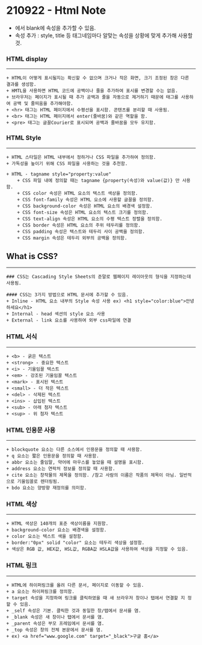 # 210922 - Html Note

- <tagname blank> 에서 blank에 속성을 추가할 수 있음.
- 속성 추가 : style, title 등 태그네임마다 알맞는 속성을 상황에 맞게 추가해 사용할 것.

### HTML display
------------
```
+ HTML이 어떻게 표시될지는 확신할 수 없으며 크거나 작은 화면, 크기 조정된 창은 다른 결과를 생성함.
+ HMTL을 사용하면 HTML 코드에 공백이나 줄을 추가하여 표시를 변경할 수는 없음.
+ 브라우저는 페이지가 표시될 때 추가 공백과 줄을 자동으로 제거하기 때문에 태그를 사용하여 공백 및 줄띄움을 추가해야함.
+ <hr> 태그는 HTML 페이지에서 수평선을 표시함. 콘텐츠를 분리할 때 사용됨.
+ <br> 태그는 HTML 페이지에서 enter(줄바꿈)와 같은 역할을 함.
+ <pre> 태그는 글꼴Courier로 표시되며 공백과 줄바꿈을 모두 유지함.
```
### HTML Style
------------
```
+ HTML 스타일은 HTML 내부에서 정하거나 CSS 파일을 추가하여 정의함.
+ 가독성을 높이기 위해 CSS 파일을 사용하는 것을 추천함.

+ HTML - tagname style="property:value"
	+ CSS 파일 내에 정의할 때는 tagname {property(속성)와 value(값)} 만 사용함.
	+ CSS color 속성은 HTML 요소의 텍스트 색상을 정의함.
	+ CSS font-family 속성은 HTML 요소에 사용할 글꼴을 정의함.
	+ CSS background-color 속성은 HTML 요소의 배경색 설정함.
	+ CSS font-size 속성은 HTML 요소의 텍스트 크기를 정의함.
	+ CSS text-align 속성은 HTML 요소의 수평 텍스트 정렬을 정의함.
	+ CSS border 속성은 HTML 요소의 주위 테두리를 정의함.
	+ CSS padding 속성은 텍스트와 테두리 사이 공백을 정의함.
	+ CSS margin 속성은 테두리 외부의 공백을 정의함.
```
## What is CSS?
------------
```
### CSS는 Cascading Style Sheets의 준말로 웹페이지 레이아웃의 형식을 지정하는데 사용됨.

#### CSS는 3가지 방법으로 HTML 문서에 추가할 수 있음.
+ Inline - HTML 요소 내부의 Style 속성 사용 ex) <h1 style="color:blue">안녕하세요</h1>
+ Internal - head 섹션의 style 요소 사용
+ External - link 요소를 사용하여 외부 css파일에 연결
```
### HTML 서식
------------
```
+ <b> - 굵은 텍스트
+ <strong> - 중요한 텍스트
+ <i> - 기울임꼴 텍스트
+ <em> - 강조된 기울임꼴 텍스트
+ <mark> - 표시된 텍스트
+ <small> - 더 작은 텍스트
+ <del> - 삭제된 텍스트
+ <ins> - 삽입된 텍스트
+ <sub> - 아래 첨자 텍스트
+ <sup> - 위 첨자 텍스트
```
### HTML 인용문 사용
------------
```
+ blockquote 요소는 다른 소스에서 인용문을 정의할 때 사용함.
+ q 요소는 짧은 인용문을 정의할 때 사용함.
+ abbr 요소는 줄임말, 약어에 마우스를 놓았을 때 설명을 표시함.
+ address 요소는 연락처 정보를 정의할 때 사용함.
+ cite 요소는 창작물의 제목을 정의함. /참고 사람의 이름은 작품의 제목이 아님. 일반적으로 기울임꼴로 렌더링됨.
+ bdo 요소는 양방향 재정의를 의미함.
```
### HTML 색상
------------
```
+ HTML 색상은 140개의 표준 색상이름을 지원함.
+ background-color 요소는 배경색을 설정함.
+ color 요소는 텍스트 색을 설정함.
+ border:"0px" solid "color" 요소는 테두리 색상을 설정함.
+ 색상은 RGB 값, HEX값, HSL값, RGBA값 HSLA값을 사용하여 색상을 지정할 수 있음.
```
### HTML 링크
------------
```
+ HTML에 하이퍼링크를 올려 다른 문서, 페이지로 이동할 수 있음.
+ a 요소는 하이퍼링크를 정의함.
+ target 속성을 지정하여 링크를 클릭하였을 때 새 브라우저 창이나 탭에서 연결할 지 정할 수 있음.
+ _self 속성은 기본. 클릭한 것과 동일한 창/탭에서 문서를 염.
+ _blank 속성은 새 창이나 탭에서 문서를 염.
+ _parent 속성은 부모 프레임에서 문서를 염.
+ _top 속성은 창의 전체 본문에서 문서를 염.
+ ex) <a href="www.google.com" target="_black">구글 홈</a>
```
